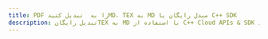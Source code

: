 ---title: PDF را به  تبدیل کنیدMD، TEX به MD مبدل رایگان یا C++ SDKdescription: تبدیل رایگانTEX به MD با استفاده از C++ Cloud APIs & SDK همچنین اسناد PDF را در Cloud ایجاد، ویرایش و رندر کنید.---